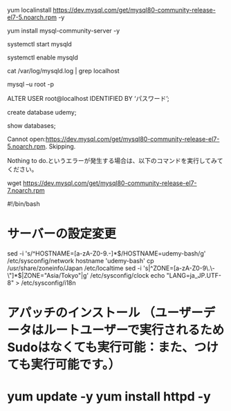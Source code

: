 yum localinstall https://dev.mysql.com/get/mysql80-community-release-el7-5.noarch.rpm -y

yum install mysql-community-server -y 

systemctl start mysqld

systemctl enable mysqld

cat /var/log/mysqld.log | grep localhost

mysql –u root -p

ALTER USER root@localhost IDENTIFIED BY ‘パスワード’;

create database udemy;

show databases;



Cannot open:https://dev.mysql.com/get/mysql80-community-release-el7-5.noarch.rpm. Skipping.

Nothing to do.というエラーが発生する場合は、以下のコマンドを実行してみてください。

wget https://dev.mysql.com/get/mysql80-community-release-el7-7.noarch.rpm






#!/bin/bash
# サーバーの設定変更
sed -i 's/^HOSTNAME=[a-zA-Z0-9\.\-]*$/HOSTNAME=udemy-bash/g' /etc/sysconfig/network
hostname 'udemy-bash'
cp /usr/share/zoneinfo/Japan /etc/localtime
sed -i 's|^ZONE=[a-zA-Z0-9\.\-\"]*$|ZONE="Asia/Tokyo"|g' /etc/sysconfig/clock
echo "LANG=ja_JP.UTF-8" > /etc/sysconfig/i18n

# アパッチのインストール （ユーザーデータはルートユーザーで実行されるためSudoはなくても実行可能：また、つけても実行可能です。）
yum update -y
yum install httpd -y 
====